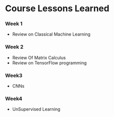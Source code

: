 # Course Lessons Learned
### Week 1
* Review on Classical Machine Learning
### Week 2
* Review Of Matrix Calculus
* Review on TensorFlow programming
### Week3
* CNNs
### Week4
* UnSupervised Learning

